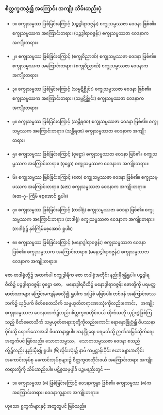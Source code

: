 ### စိတ္တက္ခဏခွဲ၍ အကြောင်း အကျိုး သိမ်းဆည်းပုံ

- ၁။ စက္ခုသမ္ဖဿ ဖြစ်ခြင်းကြောင့် (ပဉ္စဒွါရာဝဇ္ဇန်း) စက္ခုသမ္ဖဿဇာ ဝေဒနာ ဖြစ်၏။
စက္ခုသမ္ဖဿက အကြောင်းတရား၊ (ပဉ္စဒွါရာဝဇ္ဇန်း) စက္ခုသမ္ဖဿဇာ ဝေဒနာက အကျိုးတရား။

- ၂။ စက္ခုသမ္ဖဿ ဖြစ်ခြင်းကြောင့် (စက္ခုဝိညာဏ်) စက္ခုသမ္ဖဿဇာ ဝေဒနာ ဖြစ်၏။
စက္ခုသမ္ဖဿက အကြောင်းတရား၊ (စက္ခုဝိညာဏ်) စက္ခုသမ္ဖဿဇာ ဝေဒနာက အကျိုးတရား။

- ၃။ စက္ခုသမ္ဖဿ ဖြစ်ခြင်းကြောင့် (သမ္ပဋိစ္ဆိုင်း) စက္ခုသမ္ဖဿဇာ ဝေဒနာ ဖြစ်၏။
စက္ခုသမ္ဖဿက အကြောင်းတရား၊ (သမ္ပဋိစ္ဆိုင်း) စက္ခုသမ္ဖဿဇာ ဝေဒနာက အကျိုးတရား။

- ၄။ စက္ခုသမ္ဖဿ ဖြစ်ခြင်းကြောင့် (သန္တီရဏ) စက္ခုသမ္ဖဿဇာ ဝေဒနာ ဖြစ်၏။
စက္ခုသမ္ဖဿက အကြောင်းတရား၊ (သန္တီရဏ) စက္ခုသမ္ဖဿဇာ ဝေဒနာက အကျိုးတရား။

- ၅။ စက္ခုသမ္ဖဿ ဖြစ်ခြင်းကြောင့် (ဝုဋ္ဌော) စက္ခုသမ္ဖဿဇာ ဝေဒနာ ဖြစ်၏။
စက္ခုသမ္ဖဿက အကြောင်းတရား၊ (ဝုဋ္ဌော) စက္ခုသမ္ဖဿဇာ ဝေဒနာက အကျိုးတရား။

- ၆။ စက္ခုသမ္ဖဿ ဖြစ်ခြင်းကြောင့် (ဇော) စက္ခုသမ္ဖဿဇာ ဝေဒနာ ဖြစ်၏။
စက္ခုသမ္ဖဿက အကြောင်းတရား၊ (ဇော) စက္ခုသမ္ဖဿဇာ ဝေဒနာက အကျိုးတရား။
(ဇော-၇- ကြိမ် စေ့အောင် ရှုပါ။)

- ၇။ စက္ခုသမ္ဖဿ ဖြစ်ခြင်းကြောင့် (တဒါရုံ) စက္ခုသမ္ဖဿဇာ ဝေဒနာ ဖြစ်၏။
စက္ခုသမ္ဖဿက အကြောင်းတရား၊ (တဒါရုံ) စက္ခုသမ္ဖဿဇာ ဝေဒနာက အကျိုးတရား။
(တဒါရုံ၌ နှစ်ကြိမ်စေ့အောင် ရှုပါ။)

- ၈။ စက္ခုသမ္ဖဿ ဖြစ်ခြင်းကြောင့် (မနောဒွါရာဝဇ္ဇန်း) စက္ခုသမ္ဖဿဇာ ဝေဒနာ ဖြစ်၏။
စက္ခုသမ္ဖဿက အကြောင်းတရား၊ (မနောဒွါရာဝဇ္ဇန်း) စက္ခုသမ္ဖဿဇာ ဝေဒနာက အကျိုးတရား။

ဇော တဒါရုံတို့၌ အထက်ပါ စက္ခုဒွါရိက ဇော တဒါရုံအတိုင်း နည်းမှီး၍ရှုပါ။ 
ပဉ္စဒွါရဝီထိ၌ ပဉ္စဒွါရာဝဇ္ဇန်း ဝုဋ္ဌော ဇော， မနောဒွါရဝီထိ၌ မနောဒွါရာဝဇ္ဇန်း ဇောတို့ကို ပရမတ္ထဓာတ်သားများ မကြွင်းမကျန်စေလို၍ ရှုပါက အပြစ် မဖြစ်ပါ။ 
တစ်ဖန် အကြောင်းဖဿဘက်၌ ယှဉ်ဖက် စိတ်စေတသိက် သမ္ပယုတ်တရားအားလုံးကိုလည်းကောင်း， အကျိုး စက္ခုသမ္ဖဿဇာ ဝေဒနာဘက်၌လည်း စိတ္တက္ခဏတိုင်းဝယ် ထိုက်သလို ယှဉ်တွဲဖြစ်ကြသည့် စိတ်စေတသိက် သမ္ပယုတ်တရားစုတို့ကိုလည်းကောင်း ရောနှောခြုံငုံ၍ ဝိပဿနာပိုင်းသို့ ရောက်သောအခါ ဝိပဿနာရှုပါ။ 
ဃနပြိုရေး ပရမတ်သို့ ဉာဏ်အမြင်ဆိုက်ရေး အတွက်ပင် ဖြစ်သည်။ 
သောတသမ္ဖဿ， သောတသမ္ဖဿဇာ ဝေဒနာ စသည်တို့၌လည်း နည်းမှီး၍ ရှုပါ။ 
(၆)လိုင်းလုံး၌ နာမ် ကမ္မဋ္ဌာန်းပိုင်း ဇယားများအတိုင်း အကောင်းအုပ်စု မကောင်းအုပ်စုများ၌ စိတ္တက္ခဏတိုင်းဝယ် အကြောင်းတရား အကျိုးတရားတို့ကို သိမ်းဆည်းပါ။
ပဋိစ္စသမုပ္ပါဒ် ပဉ္စမနည်းတွင် ---

- ၁။ စက္ခုသမ္ဖဿ (၈) ဖြစ်ခြင်းကြောင့် ဝေဒနာက္ခန္ဓာ ဖြစ်၏။
စက္ခုသမ္ဖဿ (၈)က အကြောင်းတရား၊ ဝေဒနာက္ခန္ဓာက အကျိုးတရား။

ဟူသော ရှုကွက်များနှင့် အတူတူပင် ဖြစ်သည်။